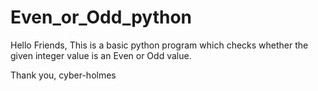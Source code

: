 # Even_or_Odd_python
Hello Friends,
 This is a basic python program which checks whether the given integer value is an Even or Odd value.
 
 
Thank you,
 cyber-holmes
